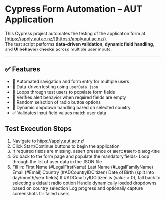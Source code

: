 # Cypress Form Automation – AUT Application

This Cypress project automates the testing of the application form at [https://apply.aut.ac.nz/](https://apply.aut.ac.nz/).  
The test script performs **data-driven validation**, **dynamic field handling**, and **UI behavior checks** across multiple user inputs.

---

## ✅ Features

- 🚀 Automated navigation and form entry for multiple users
- 🧪 Data-driven testing using `userData.json`
- 🔁 Loops through test users to populate form fields
- 📌 Verifies alert behavior when required fields are empty
- 🎲 Random selection of radio button options
- 🧩 Dynamic dropdown handling based on selected country
- ✅ Validates input field values match user data


## Test Execution Steps
1. Navigate to https://apply.aut.ac.nz/
2. Click Start/Continue buttons to begin the application
3. If required fields are missing, assert presence of alert: #alert-dialog-title
4. Go back to the form page and populate the mandatory fields- Loop through the list of user data in the JSON file 
5. Fill in:
First Name (#LegalFirstName)
Last Name (#LegalFamilyName)
Email (#Email)
Country (#ADCountryIDCitizen)
Date of Birth (split into day/month/year fields)
If #ADCountryIDCitizen is  (value > 0), fall back to selecting a default radio option
Handle dynamically loaded dropdowns based on country selection
Log progress and optionally capture screenshots for failed users
